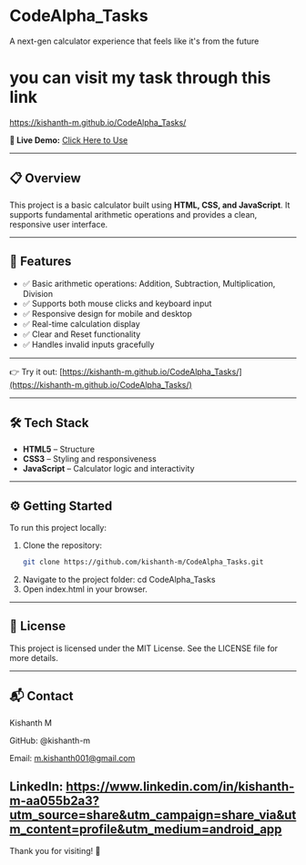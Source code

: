 # CodeAlpha_Tasks
A next-gen calculator experience that feels like it's from the future
# you can visit my task through this link
https://kishanth-m.github.io/CodeAlpha_Tasks/

**🔗 Live Demo:** [Click Here to Use](https://kishanth-m.github.io/CodeAlpha_Tasks/)

---

## 📋 Overview

This project is a basic calculator built using **HTML, CSS, and JavaScript**. It supports fundamental arithmetic operations and provides a clean, responsive user interface.

---

## 🚀 Features

- ✅ Basic arithmetic operations: Addition, Subtraction, Multiplication, Division
- ✅ Supports both mouse clicks and keyboard input
- ✅ Responsive design for mobile and desktop
- ✅ Real-time calculation display
- ✅ Clear and Reset functionality
- ✅ Handles invalid inputs gracefully

---

👉 Try it out: [https://kishanth-m.github.io/CodeAlpha_Tasks/](https://kishanth-m.github.io/CodeAlpha_Tasks/)

---

## 🛠️ Tech Stack

- **HTML5** – Structure
- **CSS3** – Styling and responsiveness
- **JavaScript** – Calculator logic and interactivity

---
## ⚙️ Getting Started

To run this project locally:
1. Clone the repository:
   ```bash
   git clone https://github.com/kishanth-m/CodeAlpha_Tasks.git
2. Navigate to the project folder: cd CodeAlpha_Tasks
4. Open index.html in your browser.

---
## 📄 License

This project is licensed under the MIT License.
See the LICENSE file for more details.


---

## 📬 Contact

Kishanth M

GitHub: @kishanth-m

Email: m.kishanth001@gmail.com

LinkedIn: https://www.linkedin.com/in/kishanth-m-aa055b2a3?utm_source=share&utm_campaign=share_via&utm_content=profile&utm_medium=android_app
---

Thank you for visiting! 🚀
